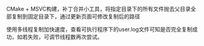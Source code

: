 CMake + MSVC构建，补丁合并小工具，将指定目录下的所有文件抛去父目录全部复制到固定目录下，通过更新页面可修改复制后的路径

使用多线程复制加快速度，查看可执行程序下的user.log文件可知是否完全复制成功，如若失败，可调节线程数再次尝试。